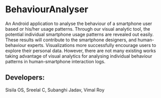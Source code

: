 # BehaviourAnalyser
An Android application to analyse the behaviour of a smartphone user based or his/her usage patterns.
 Through our visual analytic tool, the potential individual smartphone usage patterns are revealed out easily. 
 These results will contribute to the smartphone designers, and human-behaviour experts. 
 Visualizations more successfully encourage users to explore their personal data.
 However, there are not many existing works taking advantage of visual analytics for analysing individual behaviour 
 patterns in human-smartphone interaction logs. 

## Developers:
Sisila OS, Sreelal C, Subanghi Jadav, Vimal Roy
